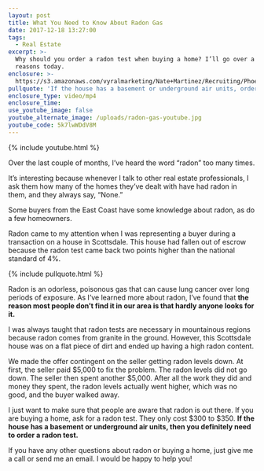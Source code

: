 ```yaml
---
layout: post
title: What You Need to Know About Radon Gas
date: 2017-12-18 13:27:00
tags:
  - Real Estate
excerpt: >-
  Why should you order a radon test when buying a home? I’ll go over a few
  reasons today.
enclosure: >-
  https://s3.amazonaws.com/vyralmarketing/Nate+Martinez/Recruiting/Phoenix+Real+Estate+Agent-+What+You+Need+to+Know+About+Radon+Gas.mp4
pullquote: 'If the house has a basement or underground air units, order a radon test.'
enclosure_type: video/mp4
enclosure_time:
use_youtube_image: false
youtube_alternate_image: /uploads/radon-gas-youtube.jpg
youtube_code: 5k7lwWDdV8M
---
```



{% include youtube.html %}

Over the last couple of months, I’ve heard the word “radon” too many times.

It’s interesting because whenever I talk to other real estate professionals, I ask them how many of the homes they’ve dealt with have had radon in them, and they always say, “None.”

Some buyers from the East Coast have some knowledge about radon, as do a few homeowners.

Radon came to my attention when I was representing a buyer during a transaction on a house in Scottsdale. This house had fallen out of escrow because the radon test came back two points higher than the national standard of 4%.

{% include pullquote.html %}

Radon is an odorless, poisonous gas that can cause lung cancer over long periods of exposure. As I’ve learned more about radon, I’ve found that **the reason most people don’t find it in our area is that hardly anyone looks for it.**

I was always taught that radon tests are necessary in mountainous regions because radon comes from granite in the ground. However, this Scottsdale house was on a flat piece of dirt and ended up having a high radon content.

We made the offer contingent on the seller getting radon levels down. At first, the seller paid $5,000 to fix the problem. The radon levels did not go down. The seller then spent another $5,000. After all the work they did and money they spent, the radon levels actually went higher, which was no good, and the buyer walked away.

I just want to make sure that people are aware that radon is out there. If you are buying a home, ask for a radon test. They only cost $300 to $350. **If the house has a basement or underground air units, then you definitely need to order a radon test.**

If you have any other questions about radon or buying a home, just give me a call or send me an email. I would be happy to help you!